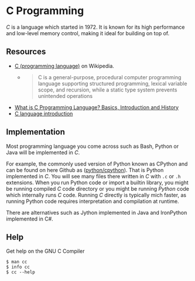 # C Programming

_C_ is a language which started in 1972. It is known for its high performance and low-level memory control, making it ideal for building on top of. 

## Resources

- [C (programming language)](https://en.wikipedia.org/wiki/C_(programming_language)) on Wikipedia.
    - > C is a general-purpose, procedural computer programming language supporting structured programming, lexical variable scope, and recursion, while a static type system prevents unintended operations
- [What is C Programming Language? Basics, Introduction and History](https://www.guru99.com/c-programming-language.html)
- [C language introduction](https://www.geeksforgeeks.org/c-language-set-1-introduction/)

## Implementation

Most programming language you come across such as Bash, Python or Java will be implemented in _C_.

For example, the commonly used version of Python known as CPython and can be found on here Github as ([python/cpython](https://github.com/python/cpython)). That is Python implemented in _C_. You will see many files there written in _C_ with `.c` or `.h` extensions. When you run Python code or import a builtin library, you might be running compiled _C_ code directory or you might be running _Python_ code which internally runs _C_ code. Running _C_ directly is typically mich faster, as running Python code requires interpretation and compilation at runtime.

There are alternatives such as Jython implemented in Java and IronPython implemented in C#.

## Help

Get help on the GNU C Compiler

```
$ man cc
$ info cc
$ cc --help
```
